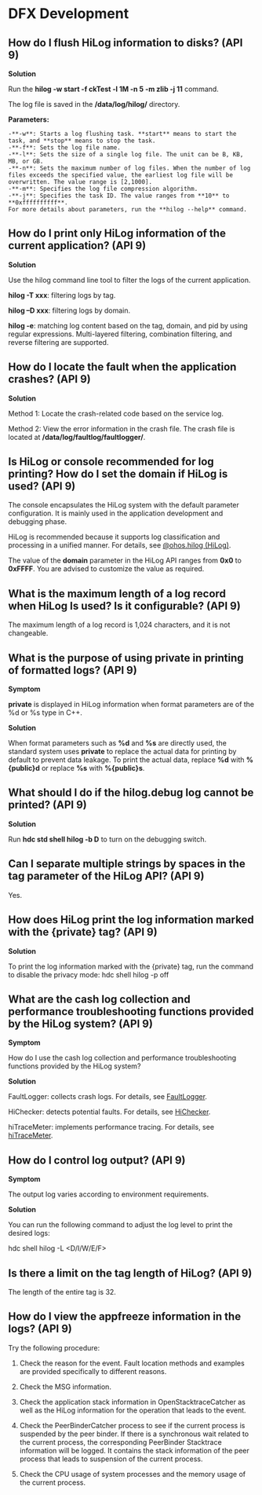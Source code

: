 # DFX Development


## How do I flush HiLog information to disks? (API 9)

**Solution**

Run the **hilog -w start -f ckTest -l 1M -n 5 -m zlib -j 11** command.

The log file is saved in the **/data/log/hilog/** directory.

**Parameters:**

```
-**-w**: Starts a log flushing task. **start** means to start the task, and **stop** means to stop the task.
-**-f**: Sets the log file name.
-**-l**: Sets the size of a single log file. The unit can be B, KB, MB, or GB.
-**-n**: Sets the maximum number of log files. When the number of log files exceeds the specified value, the earliest log file will be overwritten. The value range is [2,1000].
-**-m**: Specifies the log file compression algorithm.
-**-j**: Specifies the task ID. The value ranges from **10** to **0xffffffffff**.
For more details about parameters, run the **hilog --help** command.
```


## How do I print only HiLog information of the current application? (API 9)

**Solution**

Use the hilog command line tool to filter the logs of the current application.

**hilog -T xxx**: filtering logs by tag.

**hilog –D xxx**: filtering logs by domain.

**hilog -e**: matching log content based on the tag, domain, and pid by using regular expressions. Multi-layered filtering, combination filtering, and reverse filtering are supported.


## How do I locate the fault when the application crashes? (API 9)

**Solution**

Method 1: Locate the crash-related code based on the service log.

Method 2: View the error information in the crash file. The crash file is located at **/data/log/faultlog/faultlogger/**.


## Is HiLog or console recommended for log printing? How do I set the domain if HiLog is used? (API 9)

The console encapsulates the HiLog system with the default parameter configuration. It is mainly used in the application development and debugging phase.

HiLog is recommended because it supports log classification and processing in a unified manner. For details, see [@ohos.hilog (HiLog)](../reference/apis-performance-analysis-kit/js-apis-hilog.md).

The value of the **domain** parameter in the HiLog API ranges from **0x0** to **0xFFFF**. You are advised to customize the value as required.


## What is the maximum length of a log record when HiLog Is used? Is it configurable? (API 9)

The maximum length of a log record is 1,024 characters, and it is not changeable.


## What is the purpose of using private in printing of formatted logs? (API 9)

**Symptom**

**private** is displayed in HiLog information when format parameters are of the %d or %s type in C++.

**Solution**

When format parameters such as **%d** and **%s** are directly used, the standard system uses **private** to replace the actual data for printing by default to prevent data leakage. To print the actual data, replace **%d** with **%{public}d** or replace **%s** with **%{public}s**.


## What should I do if the hilog.debug log cannot be printed? (API 9)

**Solution**

Run **hdc std shell hilog -b D** to turn on the debugging switch.


## Can I separate multiple strings by spaces in the tag parameter of the HiLog API? (API 9)

Yes.


## How does HiLog print the log information marked with the \{private\} tag? (API 9)

**Solution**

To print the log information marked with the \{private\} tag, run the command to disable the privacy mode: hdc shell hilog -p off


## What are the cash log collection and performance troubleshooting functions provided by the HiLog system? (API 9)

**Symptom**

How do I use the cash log collection and performance troubleshooting functions provided by the HiLog system?

**Solution**

FaultLogger: collects crash logs. For details, see [FaultLogger](../reference/apis-performance-analysis-kit/js-apis-faultLogger.md).

HiChecker: detects potential faults. For details, see [HiChecker](../reference/apis-performance-analysis-kit/js-apis-hichecker.md).

hiTraceMeter: implements performance tracing. For details, see [hiTraceMeter](../reference/apis-performance-analysis-kit/js-apis-hitracemeter.md).


## How do I control log output? (API 9)

**Symptom**

The output log varies according to environment requirements.

**Solution**

You can run the following command to adjust the log level to print the desired logs:  

hdc shell hilog -L &lt;D/I/W/E/F&gt;


## Is there a limit on the tag length of HiLog? (API 9)

The length of the entire tag is 32.


## How do I view the appfreeze information in the logs? (API 9)

Try the following procedure:

1. Check the reason for the event. Fault location methods and examples are provided specifically to different reasons.

2. Check the MSG information.

3. Check the application stack information in OpenStacktraceCatcher as well as the HiLog information for the operation that leads to the event.

4. Check the PeerBinderCatcher process to see if the current process is suspended by the peer binder. If there is a synchronous wait related to the current process, the corresponding PeerBinder Stacktrace information will be logged. It contains the stack information of the peer process that leads to suspension of the current process.

5. Check the CPU usage of system processes and the memory usage of the current process.
